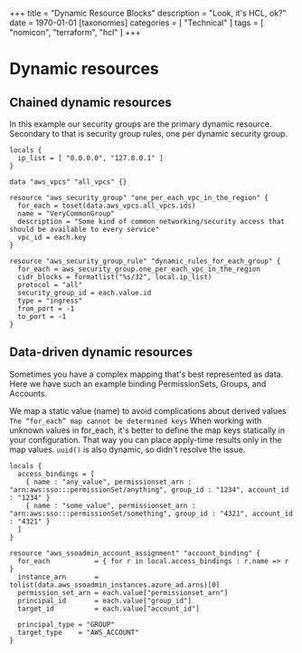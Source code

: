 +++
title = "Dynamic Resource Blocks"
description = "Look, it's HCL, ok?"
date = 1970-01-01
[taxonomies]
categories = [ "Technical" ]
tags = [ "nomicon", "terraform", "hcl" ]
+++

# Dynamic resources

## Chained dynamic resources

In this example our security groups are the primary dynamic resource.
Secondary to that is security group rules, one per dynamic security group.

```hcl
locals {
  ip_list = [ "0.0.0.0", "127.0.0.1" ]
}

data "aws_vpcs" "all_vpcs" {}

resource "aws_security_group" "one_per_each_vpc_in_the_region" {
  for_each = toset(data.aws_vpcs.all_vpcs.ids)
  name = "VeryCommonGroup"
  description = "Some kind of common networking/security access that should be available to every service"
  vpc_id = each.key
}

resource "aws_security_group_rule" "dynamic_rules_for_each_group" {
  for_each = aws_security_group.one_per_each_vpc_in_the_region
  cidr_blocks = formatlist("%s/32", local.ip_list)
  protocol = "all"
  security_group_id = each.value.id
  type = "ingress"
  from_port = -1
  to_port = -1
}

```

## Data-driven dynamic resources

Sometimes you have a complex mapping that's best represented as data.
Here we have such an example binding PermissionSets, Groups, and Accounts.

We map a static value (name) to avoid complications about derived values
`The “for_each” map cannot be determined keys`
When working with unknown values in for_each, it's better to define the map keys statically in your configuration.
That way you can place apply-time results only in the map values.
`uuid()` is also dynamic, so didn't resolve the issue.

```hcl
locals {
  access_bindings = [
    { name : "any_value", permissionset_arn : "arn:aws:sso:::permissionSet/anything", group_id : "1234", account_id : "1234" }
    { name : "some_value", permissionset_arn : "arn:aws:sso:::permissionSet/something", group_id : "4321", account_id : "4321" }
  ]
}

resource "aws_ssoadmin_account_assignment" "account_binding" {
  for_each           = { for r in local.access_bindings : r.name => r }
  instance_arn       = tolist(data.aws_ssoadmin_instances.azure_ad.arns)[0]
  permission_set_arn = each.value["permissionset_arn"]
  principal_id       = each.value["group_id"]
  target_id          = each.value["account_id"]

  principal_type = "GROUP"
  target_type    = "AWS_ACCOUNT"
}

```
